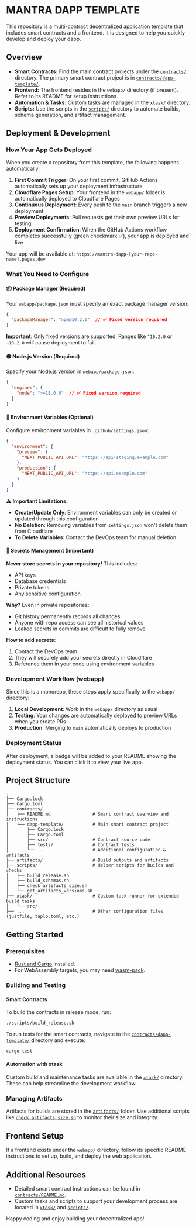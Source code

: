 # MANTRA DAPP TEMPLATE

This repository is a multi-contract decentralized application template that includes smart contracts and a frontend. It is designed to help you quickly develop and deploy your dapp.

## Overview

- **Smart Contracts:** Find the main contract projects under the [`contracts/`](contracts/) directory. The primary smart contract project is in [`contracts/dapp-template/`](contracts/dapp-template/).
- **Frontend:** The frontend resides in the `webapp/` directory (if present). Refer to its README for setup instructions.
- **Automation & Tasks:** Custom tasks are managed in the [`xtask/`](xtask/) directory.
- **Scripts:** Use the scripts in the [`scripts/`](scripts/) directory to automate builds, schema generation, and artifact management.

## Deployment & Development

### How Your App Gets Deployed

When you create a repository from this template, the following happens automatically:

1. **First Commit Trigger**: On your first commit, GitHub Actions automatically sets up your deployment infrastructure
2. **Cloudflare Pages Setup**: Your frontend in the `webapp/` folder is automatically deployed to Cloudflare Pages
3. **Continuous Deployment**: Every push to the `main` branch triggers a new deployment
4. **Preview Deployments**: Pull requests get their own preview URLs for testing
5. **Deployment Confirmation**: When the GitHub Actions workflow completes successfully (green checkmark ✅), your app is deployed and live

Your app will be available at: `https://mantra-dapp-[your-repo-name].pages.dev`

### What You Need to Configure

#### 📦 Package Manager (Required)

Your `webapp/package.json` must specify an exact package manager version:

```json
{
  "packageManager": "npm@10.2.0"  // ✅ Fixed version required
}
```

**Important**: Only fixed versions are supported. Ranges like `^10.2.0` or `~10.2.0` will cause deployment to fail.

#### 🟢 Node.js Version (Required)

Specify your Node.js version in `webapp/package.json`:

```json
{
  "engines": {
    "node": ">=18.0.0"  // ✅ Fixed version required
  }
}
```

#### 🔧 Environment Variables (Optional)

Configure environment variables in `.github/settings.json`:

```json
{
  "environment": {
    "preview": {
      "NEXT_PUBLIC_API_URL": "https://api-staging.example.com"
    },
    "production": {
      "NEXT_PUBLIC_API_URL": "https://api.example.com"
    }
  }
}
```

**⚠️ Important Limitations:**
- **Create/Update Only**: Environment variables can only be created or updated through this configuration
- **No Deletion**: Removing variables from `settings.json` won't delete them from Cloudflare
- **To Delete Variables**: Contact the DevOps team for manual deletion

#### 🔐 Secrets Management (Important)

**Never store secrets in your repository!** This includes:
- API keys
- Database credentials  
- Private tokens
- Any sensitive configuration

**Why?** Even in private repositories:
- Git history permanently records all changes
- Anyone with repo access can see all historical values
- Leaked secrets in commits are difficult to fully remove

**How to add secrets:**
1. Contact the DevOps team
2. They will securely add your secrets directly in Cloudflare
3. Reference them in your code using environment variables

### Development Workflow (webapp)

Since this is a monorepo, these steps apply specifically to the `webapp/` directory:

1. **Local Development**: Work in the `webapp/` directory as usual
2. **Testing**: Your changes are automatically deployed to preview URLs when you create PRs
3. **Production**: Merging to `main` automatically deploys to production

### Deployment Status

After deployment, a badge will be added to your README showing the deployment status. You can click it to view your live app.

## Project Structure

```
.
├── Cargo.lock
├── Cargo.toml
├── contracts/
│   ├── README.md                # Smart contract overview and instructions
│   └── dapp-template/           # Main smart contract project
│       ├── Cargo.lock
│       ├── Cargo.toml
│       ├── src/                 # Contract source code
│       ├── tests/               # Contract tests
│       └── ...                  # Additional configuration & artifacts
├── artifacts/                   # Build outputs and artifacts
├── scripts/                     # Helper scripts for builds and checks
│   ├── build_release.sh
│   ├── build_schemas.sh
│   ├── check_artifacts_size.sh
│   └── get_artifacts_versions.sh
├── xtask/                       # Custom task runner for extended build tasks
│   └── src/
├── ...                          # Other configuration files (justfile, taplo.toml, etc.)
```

## Getting Started

### Prerequisites

- [Rust and Cargo](https://www.rust-lang.org/tools/install) installed.
- For WebAssembly targets, you may need [wasm-pack](https://rustwasm.github.io/wasm-pack/).

### Building and Testing

#### Smart Contracts

To build the contracts in release mode, run:

```sh
./scripts/build_release.sh
```

To run tests for the smart contracts, navigate to the [`contracts/dapp-template/`](contracts/dapp-template/) directory and execute:

```sh
cargo test
```

#### Automation with xtask

Custom build and maintenance tasks are available in the [`xtask/`](xtask/) directory. These can help streamline the development workflow.

### Managing Artifacts

Artifacts for builds are stored in the [`artifacts/`](artifacts/) folder. Use additional scripts like [`check_artifacts_size.sh`](scripts/check_artifacts_size.sh) to monitor their size and integrity.

## Frontend Setup

If a frontend exists under the `webapp/` directory, follow its specific README instructions to set up, build, and deploy the web application.

## Additional Resources

- Detailed smart contract instructions can be found in [`contracts/README.md`](contracts/README.md).
- Custom tasks and scripts to support your development process are located in [`xtask/`](xtask/) and [`scripts/`](scripts/).

Happy coding and enjoy building your decentralized app!
